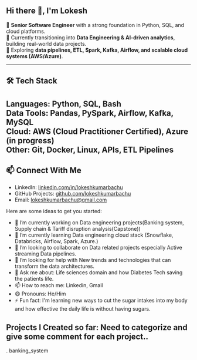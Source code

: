 ## Hi there 👋,  I'm Lokesh

🔹 **Senior Software Engineer** with a strong foundation in Python, SQL, and cloud platforms.  
🔹 Currently transitioning into **Data Engineering & AI-driven analytics**, building real-world data projects.  
🔹 Exploring **data pipelines, ETL, Spark, Kafka, Airflow, and scalable cloud systems (AWS/Azure)**.  

---
## 🛠️ Tech Stack
**Languages:** Python, SQL, Bash  
**Data Tools:** Pandas, PySpark, Airflow, Kafka, MySQL  
**Cloud:** AWS (Cloud Practitioner Certified), Azure (in progress)  
**Other:** Git, Docker, Linux, APIs, ETL Pipelines  
---
## 📫 Connect With Me
- LinkedIn: [linkedin.com/in/lokeshkumarbachu](https://linkedin.com/in/lokeshkumarbachu)  
- GitHub Projects: [github.com/lokeshkumarbachu](https://github.com/lokeshkumarbachu)  
- Email: lokeshkumarbachu@gmail.com
  
Here are some ideas to get you started:

- 🔭 I’m currently working on Data engineering projects(Banking system, Supply chain & Tariff disruption analysis(Capstone))
- 🌱 I’m currently learning Data engineering cloud stack (Snowflake, Databricks, Airflow, Spark, Azure.)
- 👯 I’m looking to collaborate on Data related projects especially Active streaming Data pipelines.
- 🤔 I’m looking for help with New trends and technologies that can transform the data architectures.
- 💬 Ask me about: Life sciences domain and how Diabetes Tech saving the patients life.
- 📫 How to reach me: Linkedin, Gmail
- 😄 Pronouns: He/Him
- ⚡ Fun fact: I'm learning new ways to cut the sugar intakes into my body and how effective the daily life is without having sugars. 

## Projects I Created so far: Need to categorize and give some comment for each project.. 
. banking_system

